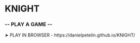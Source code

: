 <h1>KNIGHT</h1>
<h3>-- PLAY A GAME --</h3>
<p>➤ PLAY IN BROWSER - https://danielpetelin.github.io/KNIGHT/</p>
